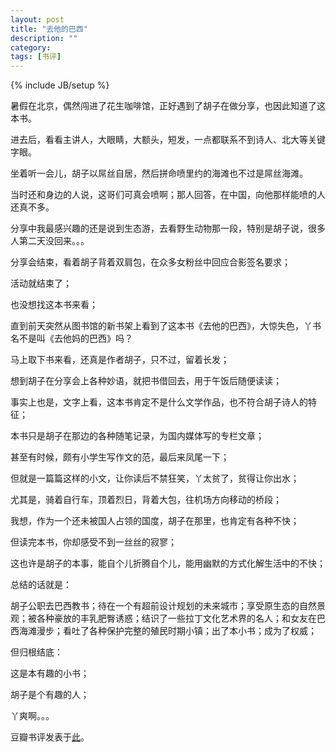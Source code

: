 ```yaml
---
layout: post
title: "去他的巴西"
description: ""
category: 
tags: [书评]
---
```

{% include JB/setup %}

暑假在北京，偶然闯进了花生咖啡馆，正好遇到了胡子在做分享，也因此知道了这本书。 

进去后，看看主讲人，大眼睛，大额头，短发，一点都联系不到诗人、北大等关键字眼。 

坐着听一会儿，胡子以屌丝自居，然后拼命喷里约的海滩也不过是屌丝海滩。 

当时还和身边的人说，这哥们可真会喷啊；那人回答，在中国，向他那样能喷的人还真不多。 

分享中我最感兴趣的还是说到生态游，去看野生动物那一段，特别是胡子说，很多人第二天没回来。。。 

分享会结束，看着胡子背着双肩包，在众多女粉丝中回应合影签名要求； 

活动就结束了； 

也没想找这本书来看； 

直到前天突然从图书馆的新书架上看到了这本书《去他的巴西》，大惊失色，丫书名不是叫《去他妈的巴西》吗？ 

马上取下书来看，还真是作者胡子，只不过，留着长发； 

想到胡子在分享会上各种妙语，就把书借回去，用于午饭后随便读读； 

事实上也是，文字上看，这本书肯定不是什么文学作品，也不符合胡子诗人的特征； 

本书只是胡子在那边的各种随笔记录，为国内媒体写的专栏文章； 

甚至有时候，颇有小学生写作文的范，最后来凤尾一下； 

但就是一篇篇这样的小文，让你读后不禁狂笑，丫太贫了，贫得让你出水； 

尤其是，骑着自行车，顶着烈日，背着大包，往机场方向移动的桥段； 

我想，作为一个还未被国人占领的国度，胡子在那里，也肯定有各种不快； 

但读完本书，你却感受不到一丝丝的寂寥； 

这也许是胡子的本事，能自个儿折腾自个儿，能用幽默的方式化解生活中的不快； 

总结的话就是： 

胡子公职去巴西教书；待在一个有超前设计规划的未来城市；享受原生态的自然景观；被各种豪放的丰乳肥臀诱惑；结识了一些拉丁文化艺术界的名人；和女友在巴西海滩漫步；看吐了各种保护完整的殖民时期小镇；出了本小书；成为了权威； 

但归根结底： 

这是本有趣的小书； 

胡子是个有趣的人； 

丫爽啊。。。

豆瓣书评发表于[此](http://book.douban.com/review/5704579/)。
